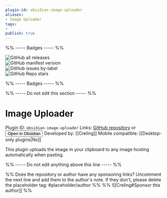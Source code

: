 ```yaml
---
plugin-id: obsidian-image-uploader
aliases:
- Image Uploader
tags: 
- 
publish: true
---
```


%% ----- Badges ----- %%

![GitHub all releases](https://img.shields.io/github/downloads/Creling/obsidian-image-uploader/total?color=573E7A&logo=github&style=for-the-badge)   
![GitHub manifest version](https://img.shields.io/github/manifest-json/v/Creling/obsidian-image-uploader?color=573E7A&logo=github&style=for-the-badge)   
![GitHub issues by-label](https://img.shields.io/github/issues/Creling/obsidian-image-uploader/help%20wanted?color=573E7A&logo=github&style=for-the-badge)   
![GitHub Repo stars](https://img.shields.io/github/stars/Creling/obsidian-image-uploader?color=573E7A&logo=github&style=for-the-badge)

%% ----- Badges ----- %%

%% ----- Do not edit this section ----- %%

# Image Uploader

Plugin ID: `obsidian-image-uploader`
Links: [GitHub repository](https://github.com/Creling/obsidian-image-uploader) or [<button id=HH>Open in Obsidian</button>](obsidian://goto-plugin?id=obsidian-image-uploader)
Developed by: [[Creling]]
Mobile compatible: [[Desktop-only plugins|No]]

This plugin uploads the image in your clipboard to any image hosting automatically when pasting.

%% ----- Do not edit anything above this line ----- %% 

%% Does the repository or author have any sponsoring links? Uncomment the next line and add them to the author's note. If they don't, please delete the placeholder tag: #placeholder/author %%
%% ![[Creling#Sponsor this author]] %%
